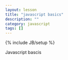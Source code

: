 ```yaml
---
layout: lesson
title: "javascript basics"
description: ""
category: javascript
tags: []
---
```

{% include JB/setup %}

Javascript bascis